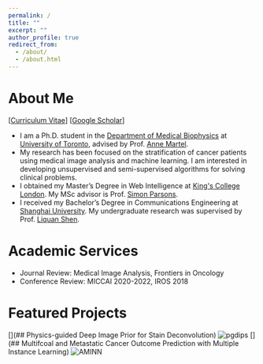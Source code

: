 ```yaml
---
permalink: /
title: ""
excerpt: ""
author_profile: true
redirect_from: 
  - /about/
  - /about.html
---
```



# About Me
[[Curriculum Vitae](http://GJiananChen.github.io/files/jiananchen_cv.pdf)] [[Google Scholar](https://scholar.google.ca/citations?user=B9tp488AAAAJ&hl=en)]
* I am a Ph.D. student in the [Department of Medical Biophysics](https://medbio.utoronto.ca/medical-biophysics) at [University of Toronto](https://www.utoronto.ca/), advised by Prof. [Anne Martel](https://medbio.utoronto.ca/faculty/martel). 
* My research has been focused on the stratification of cancer patients using medical image analysis and machine learning. I am interested in developing unsupervised and semi-supervised algorithms for solving clinical problems.
* I obtained my Master’s Degree in Web Intelligence at [King's College London](https://www.kcl.ac.uk/). My MSc advisor is Prof. [Simon Parsons](https://nms.kcl.ac.uk/simon.parsons/).
* I received my Bachelor’s Degree in Communications Engineering at [Shanghai University](http://en.shu.edu.cn/). My undergraduate research was supervised by Prof. [Liquan Shen](https://scholar.google.com/citations?user=EUEEtlYAAAAJ&hl=en).


# Academic Services
* Journal Review: Medical Image Analysis, Frontiers in Oncology
* Conference Review: MICCAI 2020-2022, IROS 2018

# Featured Projects
[](## Physics-guided Deep Image Prior for Stain Deconvolution)
![pgdips](https://gjiananchen.github.io/images/CODIDO.png)
[](## Multifcoal and Metastatic Cancer Outcome Prediction with Multiple Instance Learning)
![AMINN](https://gjiananchen.github.io/images/AMINN.png)

